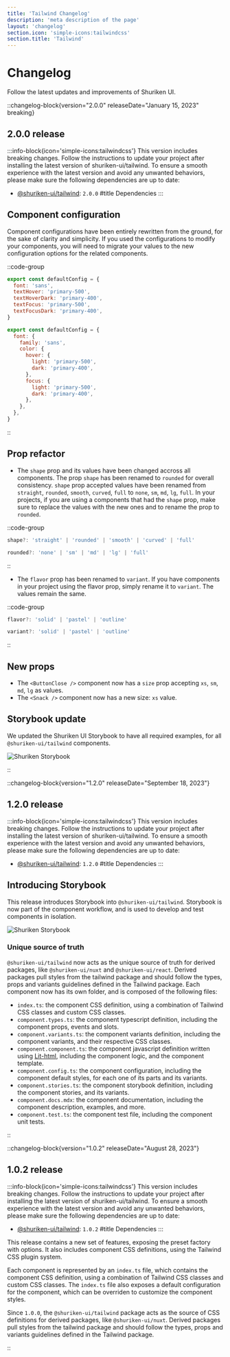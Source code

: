 ```yaml
---
title: 'Tailwind Changelog'
description: 'meta description of the page'
layout: 'changelog'
section.icon: 'simple-icons:tailwindcss'
section.title: 'Tailwind'
---
```


# Changelog

Follow the latest updates and improvements of Shuriken UI.

::changelog-block{version="2.0.0" releaseDate="January 15, 2023" breaking}
## 2.0.0 release

:::info-block{icon='simple-icons:tailwindcss'}
This version includes breaking changes. Follow the instructions to update your project after installing the latest version of shuriken-ui/tailwind. To ensure a smooth experience with the latest version and avoid any unwanted behaviors, please make sure the following dependencies are up to date:
* [@shuriken-ui/tailwind](https://github.com/shuriken-ui/tailwind): `2.0.0`
#title
Dependencies
:::

## Component configuration

Component configurations have been entirely rewritten from the ground, for the sake of clarity and simplicity. If you used the configurations to modify your components, you will need to migrate your values to the new configuration options for the related components.

::code-group
```js [Before]
export const defaultConfig = {
  font: 'sans',
  textHover: 'primary-500',
  textHoverDark: 'primary-400',
  textFocus: 'primary-500',
  textFocusDark: 'primary-400',
}
```

```js [After]
export const defaultConfig = {
  font: {
    family: 'sans',
    color: {
      hover: {
        light: 'primary-500',
        dark: 'primary-400',
      },
      focus: {
        light: 'primary-500',
        dark: 'primary-400',
      },
    },
  },
}
```
::

## Prop refactor

* The `shape` prop and its values have been changed accross all components. The prop `shape` has been renamed to `rounded` for overall consistency. `shape` prop accepted values have been renamed from `straight`, `rounded`, `smooth`, `curved`, `full` to `none`, `sm`, `md`, `lg`, `full`. In your projects, if you are using a components that had the `shape` prop, make sure to replace the values with the new ones and to rename the prop to `rounded`.

::code-group
```js [Before]
shape?: 'straight' | 'rounded' | 'smooth' | 'curved' | 'full'
```

```js [After]
rounded?: 'none' | 'sm' | 'md' | 'lg' | 'full'
```
::

* The `flavor` prop has been renamed to `variant`. If you have components in your project using the flavor prop, simply rename it to `variant`. The values remain the same.

::code-group
```js [Before]
flavor?: 'solid' | 'pastel' | 'outline'
```

```js [After]
variant?: 'solid' | 'pastel' | 'outline'
```
::

## New props

* The `<ButtonClose />` component now has a `size` prop accepting `xs`, `sm`, `md`, `lg` as values.
* The `<Snack />` component now has a new size: `xs` value.

## Storybook update

We updated the Shuriken UI Storybook to have all required examples, for all `@shuriken-ui/tailwind` components.

![Shuriken Storybook](/img/content/changelog/tailwind/storybook-gradient.png)

::

::changelog-block{version="1.2.0" releaseDate="September 18, 2023"}
## 1.2.0 release

:::info-block{icon='simple-icons:tailwindcss'}
This version includes breaking changes. Follow the instructions to update your project after installing the latest version of shuriken-ui/tailwind. To ensure a smooth experience with the latest version and avoid any unwanted behaviors, please make sure the following dependencies are up to date:
* [@shuriken-ui/tailwind](https://github.com/shuriken-ui/tailwind): `1.2.0`
#title
Dependencies
:::

## Introducing Storybook

This release introduces Storybook into `@shuriken-ui/tailwind`. Storybook is now part of the component workflow, and is used to develop and test components in isolation.

![Shuriken Storybook](/img/content/changelog/tailwind/storybook-banner.png)

### Unique source of truth

`@shuriken-ui/tailwind` now acts as the unique source of truth for derived packages, like `@shuriken-ui/nuxt` and `@shuriken-ui/react`. Derived packages pull styles from the tailwind package and should follow the types, props and variants guidelines defined in the Tailwind package. Each component now has its own folder, and is composed of the following files:

* `index.ts`: the component CSS definition, using a combination of Tailwind CSS classes and custom CSS classes.
* `component.types.ts`: the component typescript definition, including the component props, events and slots.
* `component.variants.ts`: the component variants definition, including the component variants, and their respective CSS classes.
* `component.component.ts`: the component javascript definition written using [Lit-html](https://lit.dev/docs/libraries/standalone-templates/), including the component logic, and the component template.
* `component.config.ts`: the component configuration, including the component default styles, for each one of its parts and its variants.
* `component.stories.ts`: the component storybook definition, including the component stories, and its variants.
* `component.docs.mdx`: the component documentation, including the component description, examples, and more.
* `component.test.ts`: the component test file, including the component unit tests.

::

::changelog-block{version="1.0.2" releaseDate="August 28, 2023"}
## 1.0.2 release

:::info-block{icon='simple-icons:tailwindcss'}
This version includes breaking changes. Follow the instructions to update your project after installing the latest version of shuriken-ui/tailwind. To ensure a smooth experience with the latest version and avoid any unwanted behaviors, please make sure the following dependencies are up to date:
* [@shuriken-ui/tailwind](https://github.com/shuriken-ui/tailwind): `1.0.2`
#title
Dependencies
:::

This release contains a new set of features, exposing the preset factory with options. It also includes component CSS definitions, using the Tailwind CSS plugin system.

Each component is represented by an `index.ts` file, which contains the component CSS definition, using a combination of Tailwind CSS classes and custom CSS classes. The `index.ts` file also exposes a default configuration for the component, which can be overriden to customize the component styles.

Since `1.0.0`, the `@shuriken-ui/tailwind` package acts as the source of CSS definitions for derived packages, like `@shuriken-ui/nuxt`. Derived packages pull styles from the tailwind package and should follow the types, props and variants guidelines defined in the Tailwind package.

::